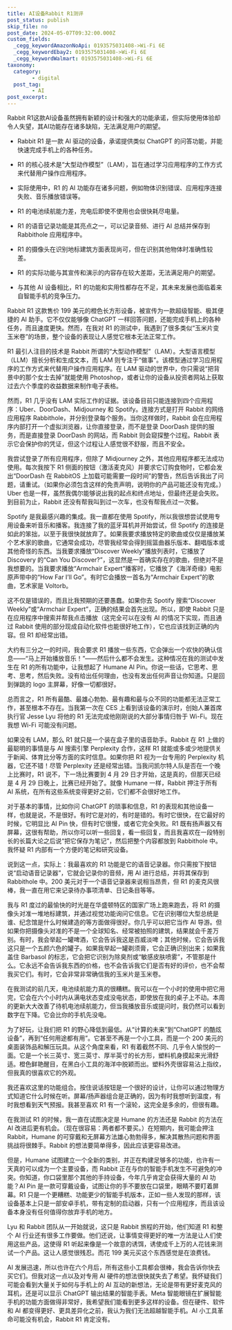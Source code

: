 ```yaml
---
title: AI设备Rabbit R1测评
post_status: publish
skip_file: no
post_date: 2024-05-07T09:32:00.000Z
custom_fields:
  _cegg_keywordAmazonNoApi: 0193575031408->Wi-Fi 6E
  _cegg_keywordEbay2: 0193575031408->Wi-Fi 6E
  _cegg_keywordWalmart: 0193575031408->Wi-Fi 6E
taxonomy:
  category:
        - digital
  post_tag:
        - AI
post_excerpt: 
---
```

Rabbit R1这款AI设备虽然拥有新颖的设计和强大的功能承诺，但实际使用体验却令人失望，其AI功能存在诸多缺陷，无法满足用户的期望。

* Rabbit R1 是一款 AI 驱动的设备，承诺提供类似 ChatGPT 的问答功能，并能快速完成手机上的各种任务。

* R1 的核心技术是“大型动作模型”（LAM），旨在通过学习应用程序的工作方式来代替用户操作应用程序。

* 实际使用中，R1 的 AI 功能存在诸多问题，例如物体识别错误、应用程序连接失败、音乐播放错误等。

* R1 的电池续航能力差，充电后即使不使用也会很快耗尽电量。

* R1 的语音记录功能是其亮点之一，可以记录音频、进行 AI 总结并保存到 Rabbithole 应用程序中。

* R1 的摄像头在识别地标建筑方面表现尚可，但在识别其他物体时准确性较差。

* R1 的实际功能与其宣传和演示的内容存在较大差距，无法满足用户的期望。

* 与其他 AI 设备相比，R1 的功能和实用性都存在不足，其未来发展也面临着来自智能手机的竞争压力。

Rabbit R1 这款售价 199 美元的橙色长方形设备，被宣传为一款超级智能、极其便捷的 AI 助手。它不仅仅能够像 ChatGPT 一样回答问题，还能完成手机上的各种任务，而且速度更快。然而，在我对 R1 的测试中，我遇到了很多类似“玉米片变玉米卷”的场景，整个设备的表现让人感觉它根本无法正常工作。

R1 最引人注目的技术是 Rabbit 所谓的“大型动作模型”（LAM）。大型语言模型（LLM）擅长分析和生成文本，而 LAM 则专注于“做事”。该模型通过学习应用程序的工作方式来代替用户操作应用程序。在 LAM 驱动的世界中，你只需说“把背景中的那个女士去掉”就能使用 Photoshop，或者让你的设备从投资者网站上获取过去六个季度的收益数据来制作电子表格。

然而，R1 几乎没有 LAM 实际工作的证据。该设备目前只能连接到四个应用程序：Uber、DoorDash、Midjourney 和 Spotify。连接方式是打开 Rabbit 的网络应用程序 Rabbithole，并分别登录每个服务。当你这样做时，Rabbit 会在应用程序内部打开一个虚拟浏览器，让你直接登录，而不是登录 DoorDash 提供的服务，而是直接登录 DoorDash 的网站，而 Rabbit 则会窥探整个过程。Rabbit 表示它会保护你的凭证，但这个过程让人感觉很不舒服，而且不安全。

我尝试登录了所有应用程序，但除了 Midjourney 之外，其他应用程序都无法成功使用。每次我按下 R1 侧面的按钮（激活麦克风）并要求它订购食物时，它都会发出“DoorDash 在 RabbitOS 上加载可能需要一段时间”的警告，然后告诉我出了问题，请重试。（如果你必须包含这样的免责声明，说明你的产品可能还没有完成。）Uber 也是一样，虽然我偶尔能够说出我的起点和终点地址，但最终还是会失败。到目前为止，Rabbit 还没有帮我叫到过一次车，也没有帮我点过一次餐。

Spotify 是我最感兴趣的集成。我一直都在使用 Spotify，所以我很想尝试使用专用设备来听音乐和播客。我连接了我的蓝牙耳机并开始尝试，但 Spotify 的连接是如此的笨拙，以至于我很快就放弃了。如果我要求播放特定的歌曲或仅仅是播放某个艺术家的歌曲，它通常会成功，尽管我经常会得到摇篮曲器乐版本、翻唱版本或其他奇怪的东西。当我要求播放“Discover Weekly”播放列表时，它播放了 Discovery 的“Can You Discover?”，这显然是一首确实存在的歌曲，但绝对不是我想要的。当我要求播放“Armchair Expert”播客时，它播放了《海洋奇缘》电影原声带中的“How Far I’ll Go”。有时它会播放一首名为“Armchair Expert”的歌曲，艺术家是 Voltorb。

这不仅是错误的，而且比我预期的还要愚蠢。如果你去 Spotify 搜索“Discover Weekly”或“Armchair Expert”，正确的结果会首先出现。所以，即使 Rabbit 只是在应用程序中搜索并帮我点击播放（这完全可以在没有 AI 的情况下实现，而且通过 Rabbit 使用的部分现成自动化软件也能很好地工作），它也应该找到正确的内容。但 R1 却经常出错。

大约有三分之一的时间，我会要求 R1 播放一些东西，它会弹出一个欢快的确认信息——“马上开始播放音乐！”——然后什么都不会发生。这种情况在我的测试中发生在 R1 的所有功能中，让我想起了 Humane AI Pin。你说一些话，它思考、思考、思考，然后失败。没有给出任何理由，也没有发出任何声音让你知道。只是回到弹跳的 logo 主屏幕，好像一切都很好。

总而言之，R1 所有最酷、最雄心勃勃、最有趣和最与众不同的功能都无法正常工作，甚至根本不存在。当我第一次在 CES 上看到该设备的演示时，创始人兼首席执行官 Jesse Lyu 将他的 R1 无法完成他刚刚说的大部分事情归咎于 Wi-Fi。现在我想 Wi-Fi 可能没有问题。

如果没有 LAM，那么 R1 就只是一个装在盒子里的语音助手。Rabbit 在 R1 上做的最聪明的事情是与 AI 搜索引擎 Perplexity 合作，这样 R1 就能或多或少地提供关于新闻、体育比分等方面的实时信息。如果你把 R1 视为一台专用的 Perplexity 机器，它还不错！尽管 Perplexity 还是经常出错。当我问凯尔特人队是否在一个晚上比赛时，R1 说不，下一场比赛要到 4 月 29 日才开始，这是真的，但那天已经是 4 月 29 日晚上，比赛已经开始了。就像 Humane 一样，Rabbit 押注于所有 AI 系统，在所有这些系统变得更好之前，它们都不会很好地工作。

对于基本的事情，比如你问 ChatGPT 的琐事和信息，R1 的表现和其他设备一样，也就是说，不是很好。有时它是对的，有时是错的。有时它很快，在它最好的时候，它明显比 AI Pin 快，但有时它很慢，或者它完全失败。R1 既有扬声器又有屏幕，这很有帮助，所以你可以听一些回复，看一些回复，而且我喜欢在一段特别长的长篇大论之后说“把它保存为笔记”，然后把整个内容都放到 Rabbithole 中。我怀疑 R1 内部有一个方便的笔记和研究设备。

说到这一点，实际上：我最喜欢的 R1 功能是它的语音记录器。你只需按下按钮说“启动语音记录器”，它就会记录你的音频，用 AI 进行总结，并将其保存到 Rabbithole 中。200 美元对于一个语音记录器来说相当昂贵，但 R1 的麦克风很棒，我一直在用它来记录待办事项清单、日记条目等等。

我与 R1 度过的最愉快的时光是在华盛顿特区的国家广场上跑来跑去，将 R1 的摄像头对准一堆地标建筑，并通过视觉功能询问它信息。它在识别哪位大型总统是谁、纪念馆是什么时候建造的等方面做得很好。你几乎可以把它当作 AI 导游。但如果你把摄像头对准的不是一个全球知名、经常被拍照的建筑，结果就会千差万别。有时，我会举起一罐啤酒，它会告诉我这是百威淡啤；其他时候，它会告诉我这只是一个五颜六色的罐子。如果我举起一罐剃须膏，它会正确识别出来；如果我盖住 Barbasol 的标志，它会把它识别为除臭剂或“敏感皮肤喷雾”，不管那是什么。它永远不会告诉我东西的价格，也不会告诉我它们是否有好的评价，也不会帮我买它们。有时，它会非常非常确信我的玉米片是玉米卷。

在我测试的前几天，电池续航能力真的很糟糕。我可以在一个小时的使用中把它用完，它会在六个小时内从满电状态变成没电状态，即使放在我的桌子上不动。本周的更新大大改善了待机电池续航能力，但当我播放音乐或提问时，我仍然可以看到数字在下降。它会比你的手机先没电。

为了好玩，让我们把 R1 的野心降低到最低。从“计算的未来”到“ChatGPT 的酷炫设备”，再到“任何用途都有用”。它甚至不再是一个小工具，而是一个 200 美元的桌面装饰品和解压玩具。从这个角度来看，R1 有着截然不同、几乎令人愉悦的一面。它是一个长三英寸、宽三英寸、厚半英寸的长方形，塑料机身摸起来光滑舒适。橙色鲜艳醒目，在黑白小工具的海洋中脱颖而出。塑料外壳很容易沾上指纹，但我真的很喜欢它的外观。

我还喜欢这里的功能组合。按住说话按钮是一个很好的设计，让你可以通过物理方式知道它什么时候在听。屏幕/扬声器组合是正确的，因为有时我想听到温度，有时我想看到天气预报。我甚至喜欢 R1 有一个滚轮，这完全是多余的，但很有趣。

在我测试 R1 的时候，我一直在试图决定是 Humane 的方法还是 Rabbit 的方法在 AI 改进后更有机会。（现在很容易：两者都不要买。）在短期内，我可能会押注 Rabbit，Humane 的可穿戴和无屏幕方法雄心勃勃得多，解决其散热问题和界面挑战将很棘手。Rabbit 的想法要简单得多，因此应该更容易改进。

但是，Humane 试图建立一个全新的类别，并正在构建足够多的功能，也许有一天真的可以成为一个主要设备，而 Rabbit 正在与你的智能手机发生不可避免的冲突。你知道，你口袋里那个其他的手持设备，今年几乎肯定会获得大量的 AI 功能？AI Pin 是一款可穿戴设备，试图让你的手不要放在口袋里，眼睛不要盯着屏幕。R1 只是一个更糟糕、功能更少的智能手机版本，正如一些人发现的那样，该设备基本上只是一部安卓手机，带有定制的启动器，只有一个应用程序，而且该设备本身没有任何值得你放弃手机的地方。

Lyu 和 Rabbit 团队从一开始就说，这只是 Rabbit 旅程的开始，他们知道 R1 和整个 AI 行业还有很多工作要做。他们还说，让事情变得更好的唯一方法是让人们使用这些产品，这使得 R1 听起来像是一个故意的诱饵，诱使成千上万的人花钱来测试一个产品。这让人感觉很残忍。而花 199 美元买这个东西感觉是在浪费钱。

AI 发展迅速，所以也许在六个月后，所有这些小工具都会很棒，我会告诉你快去买它们。但我对这一点以及对专用 AI 硬件的想法很快就失去了希望。我怀疑我们可能会看到大量关于如何与手机上的 AI 互动的新想法，无论是带有更好麦克风的耳机，还是可以显示 ChatGPT 输出结果的智能手表。Meta 智能眼镜在扩展智能手机的功能方面做得非常好，我希望我们能看到更多这样的设备。但在硬件、软件和 AI 都变得更好、更具差异化之前，我认为我们无法超越智能手机。AI 小工具革命可能没有机会，Rabbit R1 肯定没有。